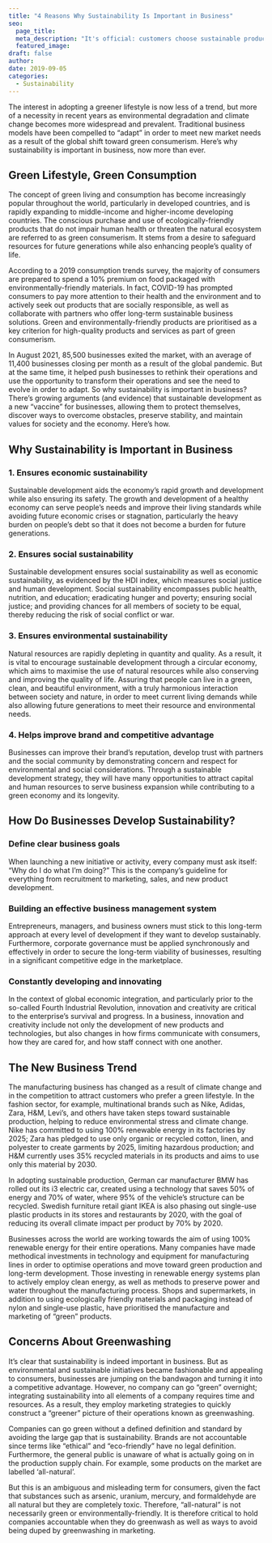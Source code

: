 ```yaml
---
title: "4 Reasons Why Sustainability Is Important in Business"
seo:
  page_title: 
  meta_description: "It's official: customers choose sustainable products from sustainable brands. This means that brands that can strategically connect sustainability to actual behavior are in a good place to capitalize on increased consumer expectation and demand."
  featured_image:
draft: false
author:
date: 2019-09-05
categories:
  - Sustainability
---
```


The interest in adopting a greener lifestyle is now less of a trend, but more of a necessity in recent years as environmental degradation and climate change becomes more widespread and prevalent. Traditional business models have been compelled to “adapt” in order to meet new market needs as a result of the global shift toward green consumerism. Here’s why sustainability is important in business, now more than ever. 

## Green Lifestyle, Green Consumption 

The concept of green living and consumption has become increasingly popular throughout the world, particularly in developed countries, and is rapidly expanding to middle-income and higher-income developing countries. The conscious purchase and use of ecologically-friendly products that do not impair human health or threaten the natural ecosystem are referred to as green consumerism. It stems from a desire to safeguard resources for future generations while also enhancing people’s quality of life.  

According to a 2019 consumption trends survey, the majority of consumers are prepared to spend a 10% premium on food packaged with environmentally-friendly materials. In fact, COVID-19 has prompted consumers to pay more attention to their health and the environment and to actively seek out products that are socially responsible, as well as collaborate with partners who offer long-term sustainable business solutions. Green and environmentally-friendly products are prioritised as a key criterion for high-quality products and services as part of green consumerism.

In August 2021, 85,500 businesses exited the market, with an average of 11,400 businesses closing per month as a result of the global pandemic. But at the same time, it helped push businesses to rethink their operations and use the opportunity to transform their operations and see the need to evolve in order to adapt.  So why sustainability is important in business?  There’s growing arguments (and evidence) that sustainable development as a new “vaccine” for businesses, allowing them to protect themselves, discover ways to overcome obstacles, preserve stability, and maintain values for society and the economy. Here’s how. 

## Why Sustainability is Important in Business

### 1. Ensures economic sustainability

Sustainable development aids the economy’s rapid growth and development while also ensuring its safety. The growth and development of a healthy economy can serve people’s needs and improve their living standards while avoiding future economic crises or stagnation, particularly the heavy burden on people’s debt so that it does not become a burden for future generations.

### 2. Ensures social sustainability

Sustainable development ensures social sustainability as well as economic sustainability, as evidenced by the HDI index, which measures social justice and human development. Social sustainability encompasses public health, nutrition, and education; eradicating hunger and poverty; ensuring social justice; and providing chances for all members of society to be equal, thereby reducing the risk of social conflict or war.

### 3. Ensures environmental sustainability

Natural resources are rapidly depleting in quantity and quality. As a result, it is vital to encourage sustainable development through a circular economy, which aims to maximise the use of natural resources while also conserving and improving the quality of life. Assuring that people can live in a green, clean, and beautiful environment, with a truly harmonious interaction between society and nature, in order to meet current living demands while also allowing future generations to meet their resource and environmental needs.

### 4. Helps improve brand and competitive advantage

Businesses can improve their brand’s reputation, develop trust with partners and the social community by demonstrating concern and respect for environmental and social considerations. Through a sustainable development strategy, they will have many opportunities to attract capital and human resources to serve business expansion while contributing to a green economy and its longevity. 

## How Do Businesses Develop Sustainability?

### Define clear business goals

When launching a new initiative or activity, every company must ask itself: “Why do I do what I’m doing?” This is the company’s guideline for everything from recruitment to marketing, sales, and new product development.

### Building an effective business management system

Entrepreneurs, managers, and business owners must stick to this long-term approach at every level of development if they want to develop sustainably. Furthermore, corporate governance must be applied synchronously and effectively in order to secure the long-term viability of businesses, resulting in a significant competitive edge in the marketplace.

### Constantly developing and innovating

In the context of global economic integration, and particularly prior to the so-called Fourth Industrial Revolution, innovation and creativity are critical to the enterprise’s survival and progress. In a business, innovation and creativity include not only the development of new products and technologies, but also changes in how firms communicate with consumers, how they are cared for, and how staff connect with one another.

## The New Business Trend 

The manufacturing business has changed as a result of climate change and in the competition to attract customers who prefer a green lifestyle. In the fashion sector, for example, multinational brands such as Nike, Adidas, Zara, H&M, Levi’s, and others have taken steps toward sustainable production, helping to reduce environmental stress and climate change. Nike has committed to using 100% renewable energy in its factories by 2025; Zara has pledged to use only organic or recycled cotton, linen, and polyester to create garments by 2025, limiting hazardous production;  and H&M currently uses 35% recycled materials in its products and aims to use only this material by 2030.

In adopting sustainable production, German car manufacturer BMW has rolled out its i3 electric car, created using a technology that saves 50% of energy and 70% of water, where 95% of the vehicle’s structure can be recycled. Swedish furniture retail giant IKEA is also phasing out single-use plastic products in its stores and restaurants by 2020, with the goal of reducing its overall climate impact per product by 70% by 2020. 

Businesses across the world are working towards the aim of using 100% renewable energy for their entire operations. Many companies have made methodical investments in technology and equipment for manufacturing lines in order to optimise operations and move toward green production and long-term development. Those investing in renewable energy systems plan to actively employ clean energy, as well as methods to preserve power and water throughout the manufacturing process. Shops and supermarkets, in addition to using ecologically friendly materials and packaging instead of nylon and single-use plastic, have prioritised the manufacture and marketing of “green” products.

## Concerns About Greenwashing

It’s clear that sustainability is indeed important in business. But as environmental and sustainable initiatives became fashionable and appealing to consumers, businesses are jumping on the bandwagon and turning it into a competitive advantage. However, no company can go “green” overnight; integrating sustainability into all elements of a company requires time and resources. As a result, they employ marketing strategies to quickly construct a “greener” picture of their operations known as greenwashing.

Companies can go green without a defined definition and standard by avoiding the large gap that is sustainability. Brands are not accountable since terms like “ethical” and “eco-friendly” have no legal definition. Furthermore, the general public is unaware of what is actually going on in the production supply chain. For example, some products on the market are labelled ‘all-natural’.

But this is an ambiguous and misleading term for consumers, given the fact that substances such as arsenic, uranium, mercury, and formaldehyde are all natural but they are completely toxic. Therefore, “all-natural” is not necessarily green or environmentally-friendly. It is therefore critical to hold companies accountable when they do greenwash as well as ways to avoid being duped by greenwashing in marketing. 